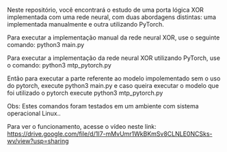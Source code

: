 Neste repositório, você encontrará o estudo de uma porta lógica XOR implementada com uma rede neural, com duas abordagens distintas: uma implementada manualmente e outra utilizando PyTorch.

Para executar a implementação manual da rede neural XOR, use o seguinte comando: python3 main.py

Para executar a implementação da rede neural XOR utilizando PyTorch, use o comando: python3 mtp_pytorch.py

Então para executar a parte referente ao modelo impolementado sem o uso do pytorch, execute python3 main.py e caso queira executar o modelo que foi utilizado o pytorch execute python3 mtp_pytorch.py

Obs: Estes comandos foram testados em um ambiente com sistema operacional Linux..

Para ver o funcionamento, acesse o vídeo neste link: https://drive.google.com/file/d/1I7-mMvUmr1WkBKmSv8CLNLE0NCSks-wv/view?usp=sharing
